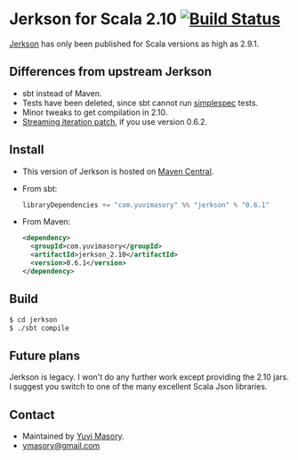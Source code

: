 # Jerkson for Scala 2.10 [![Build Status](http://ci.yuvimasory.com/job/jerkson/badge/icon)](http://ci.yuvimasory.com/job/jerkson/) #

[Jerkson](https://github.com/codahale/jerkson) has only been published for
Scala versions as high as 2.9.1.

## Differences from upstream Jerkson ##

- sbt instead of Maven.
- Tests have been deleted, since sbt cannot run
  [simplespec](https://github.com/SimpleFinance/simplespec) tests.
- Minor tweaks to get compilation in 2.10.
- [Streaming iteration patch](https://github.com/ymasory/jerkson/pull/1), if you
  use version 0.6.2.

## Install ##

- This version of Jerkson is hosted on
  [Maven Central](http://central.maven.org/maven2/com/yuvimasory/jerkson_2.10).
- From sbt:

  ```scala
  libraryDependencies += "com.yuvimasory" %% "jerkson" % "0.6.1"
  ```
- From Maven:

  ```xml
  <dependency>
    <groupId>com.yuvimasory</groupId>
    <artifactId>jerkson_2.10</artifactId>
    <version>0.6.1</version>
  </dependency>
  ```

## Build ##

```sh
$ cd jerkson
$ ./sbt compile
```

## Future plans ##

Jerkson is legacy.
I won't do any further work except providing the 2.10 jars.
I suggest you switch to one of the many excellent Scala Json libraries.

## Contact ##

- Maintained by [Yuvi Masory](http://yuvimasory.com).
- [ymasory@gmail.com](ymasory@gmail.com)

